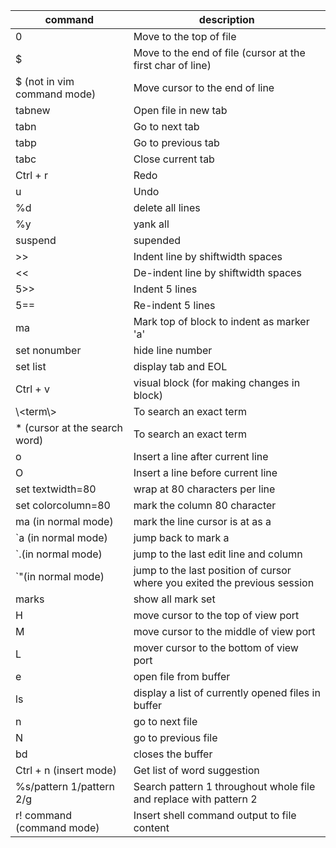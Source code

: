 |command| description|
|----|----|
|0| Move to the top of file|
|$| Move to the end of file (cursor at the first char of line)|
|$ (not in vim command mode)| Move cursor to the end of line  | 
|tabnew| Open file in new tab|
|tabn| Go to next tab|
|tabp| Go to previous tab|
|tabc| Close current tab|
|Ctrl + r| Redo|
|u| Undo|
|%d| delete all lines|
|%y| yank all |
|suspend|supended| 
|>>| Indent line by shiftwidth spaces|
|<<|De-indent line by shiftwidth spaces|
|5>>|Indent 5 lines|
|5==|Re-indent 5 lines|
|ma| Mark top of block to indent as marker 'a'|
|set nonumber|hide line number|
|set list|display tab and EOL|
|Ctrl + v| visual block (for making changes in block)| 
|\\<term\\>|To search an exact term|
|\* (cursor at the search word)|To search an exact term| 
|o|Insert a line after current line|
|O|Insert a line before current line|
|set textwidth=80| wrap at 80 characters per line|
|set colorcolumn=80| mark the column 80 character|
|ma (in normal mode)| mark the line cursor is at as a|
|\`a (in normal mode)| jump back to mark a|
|\`.(in normal mode)| jump to the last edit line and column|
|\`"(in normal mode)| jump to the last position of cursor where you exited the previous session|
|marks|show all mark set|
|H| move cursor to the top of view port|
|M| move cursor to the middle of view port|
|L| mover cursor to the bottom of view port|
|e| open file from buffer|
|ls| display a list of currently opened files in buffer|
|n| go to next file|
|N| go to previous file|
|bd| closes the buffer|
|Ctrl + n (insert mode) | Get list of word suggestion |
|%s/pattern 1/pattern 2/g | Search pattern 1 throughout whole file and replace with pattern 2|
|r! command (command mode)|Insert shell command output to file content|


